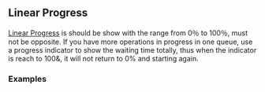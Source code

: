 ## Linear Progress

[Linear Progress](https://material.google.com/components/progress-activity.html#progress-activity-types-of-indicators) is should be show with the range from  0％ to 100％, must not be opposite. If you have more operations in progress in one queue, use a progress indicator to show the waiting time totally, thus when the indicator is reach to 100&, it will not return to 0% and starting again.

### Examples

